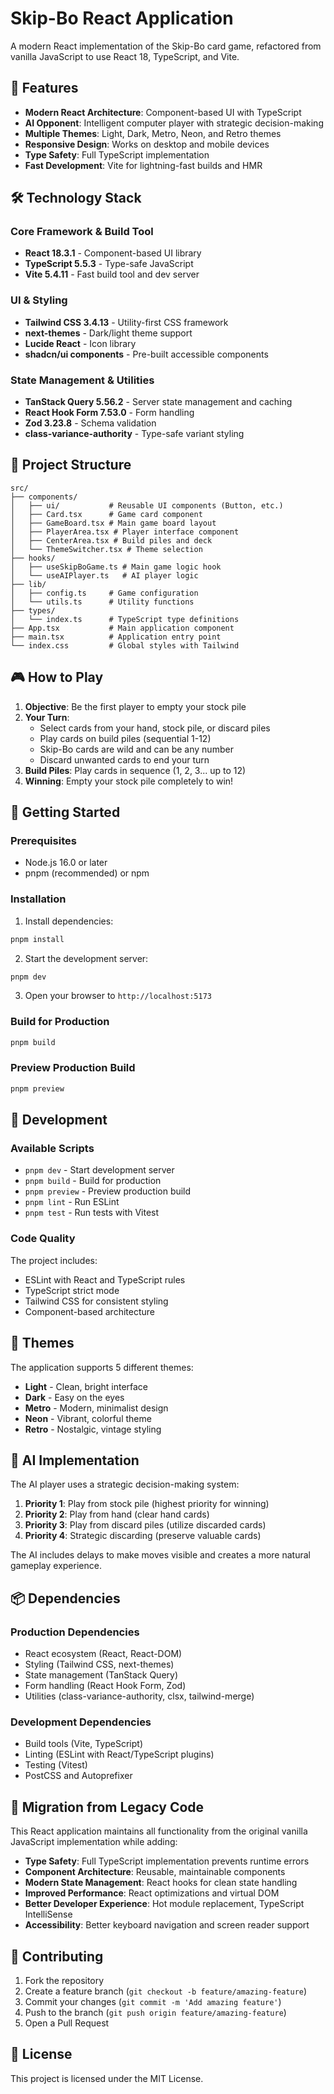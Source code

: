 # Skip-Bo React Application

A modern React implementation of the Skip-Bo card game, refactored from vanilla JavaScript to use React 18, TypeScript, and Vite.

## 🚀 Features

- **Modern React Architecture**: Component-based UI with TypeScript
- **AI Opponent**: Intelligent computer player with strategic decision-making
- **Multiple Themes**: Light, Dark, Metro, Neon, and Retro themes
- **Responsive Design**: Works on desktop and mobile devices
- **Type Safety**: Full TypeScript implementation
- **Fast Development**: Vite for lightning-fast builds and HMR

## 🛠 Technology Stack

### Core Framework & Build Tool
- **React 18.3.1** - Component-based UI library
- **TypeScript 5.5.3** - Type-safe JavaScript
- **Vite 5.4.11** - Fast build tool and dev server

### UI & Styling
- **Tailwind CSS 3.4.13** - Utility-first CSS framework
- **next-themes** - Dark/light theme support
- **Lucide React** - Icon library
- **shadcn/ui components** - Pre-built accessible components

### State Management & Utilities
- **TanStack Query 5.56.2** - Server state management and caching
- **React Hook Form 7.53.0** - Form handling
- **Zod 3.23.8** - Schema validation
- **class-variance-authority** - Type-safe variant styling

## 📁 Project Structure

```
src/
├── components/
│   ├── ui/           # Reusable UI components (Button, etc.)
│   ├── Card.tsx      # Game card component
│   ├── GameBoard.tsx # Main game board layout
│   ├── PlayerArea.tsx # Player interface component
│   ├── CenterArea.tsx # Build piles and deck
│   └── ThemeSwitcher.tsx # Theme selection
├── hooks/
│   ├── useSkipBoGame.ts # Main game logic hook
│   └── useAIPlayer.ts   # AI player logic
├── lib/
│   ├── config.ts     # Game configuration
│   └── utils.ts      # Utility functions
├── types/
│   └── index.ts      # TypeScript type definitions
├── App.tsx           # Main application component
├── main.tsx          # Application entry point
└── index.css         # Global styles with Tailwind
```

## 🎮 How to Play

1. **Objective**: Be the first player to empty your stock pile
2. **Your Turn**: 
   - Select cards from your hand, stock pile, or discard piles
   - Play cards on build piles (sequential 1-12)
   - Skip-Bo cards are wild and can be any number
   - Discard unwanted cards to end your turn
3. **Build Piles**: Play cards in sequence (1, 2, 3... up to 12)
4. **Winning**: Empty your stock pile completely to win!

## 🚀 Getting Started

### Prerequisites
- Node.js 16.0 or later
- pnpm (recommended) or npm

### Installation

1. Install dependencies:
```bash
pnpm install
```

2. Start the development server:
```bash
pnpm dev
```

3. Open your browser to `http://localhost:5173`

### Build for Production

```bash
pnpm build
```

### Preview Production Build

```bash
pnpm preview
```

## 🧪 Development

### Available Scripts

- `pnpm dev` - Start development server
- `pnpm build` - Build for production
- `pnpm preview` - Preview production build
- `pnpm lint` - Run ESLint
- `pnpm test` - Run tests with Vitest

### Code Quality

The project includes:
- ESLint with React and TypeScript rules
- TypeScript strict mode
- Tailwind CSS for consistent styling
- Component-based architecture

## 🎨 Themes

The application supports 5 different themes:
- **Light** - Clean, bright interface
- **Dark** - Easy on the eyes
- **Metro** - Modern, minimalist design
- **Neon** - Vibrant, colorful theme
- **Retro** - Nostalgic, vintage styling

## 🤖 AI Implementation

The AI player uses a strategic decision-making system:

1. **Priority 1**: Play from stock pile (highest priority for winning)
2. **Priority 2**: Play from hand (clear hand cards)
3. **Priority 3**: Play from discard piles (utilize discarded cards)
4. **Priority 4**: Strategic discarding (preserve valuable cards)

The AI includes delays to make moves visible and creates a more natural gameplay experience.

## 📦 Dependencies

### Production Dependencies
- React ecosystem (React, React-DOM)
- Styling (Tailwind CSS, next-themes)
- State management (TanStack Query)
- Form handling (React Hook Form, Zod)
- Utilities (class-variance-authority, clsx, tailwind-merge)

### Development Dependencies
- Build tools (Vite, TypeScript)
- Linting (ESLint with React/TypeScript plugins)
- Testing (Vitest)
- PostCSS and Autoprefixer

## 🔄 Migration from Legacy Code

This React application maintains all functionality from the original vanilla JavaScript implementation while adding:

- **Type Safety**: Full TypeScript implementation prevents runtime errors
- **Component Architecture**: Reusable, maintainable components
- **Modern State Management**: React hooks for clean state handling
- **Improved Performance**: React optimizations and virtual DOM
- **Better Developer Experience**: Hot module replacement, TypeScript IntelliSense
- **Accessibility**: Better keyboard navigation and screen reader support

## 🤝 Contributing

1. Fork the repository
2. Create a feature branch (`git checkout -b feature/amazing-feature`)
3. Commit your changes (`git commit -m 'Add amazing feature'`)
4. Push to the branch (`git push origin feature/amazing-feature`)
5. Open a Pull Request

## 📄 License

This project is licensed under the MIT License.
